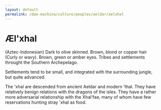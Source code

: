 ```yaml
---
layout: default
permalink: /dae-machina/culture/peoples/aeldar/aelxhal
---
```


# Æl'xhal

(Aztec-Indonesian)
Dark to olive skinned. Brown, blond or copper hair (Curly or wavy). Brown, green or amber eyes.
Tribes and settlements throught the Southern Archepelago.

Settlements tend to be small, and integrated with the surrounding jungle, but quite advanced.

The 'xhal are descended from ancient Aeldar and modern 'thal. 
They have relatively benign relations with the dragons of the isles.
They have a rather more adversarial relationship with the Xhal'fae, many of whom have few
reservations hunting stray 'xhal as food.
